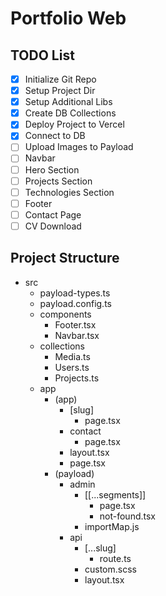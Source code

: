 # Portfolio Web

## TODO List

- [x] Initialize Git Repo
- [x] Setup Project Dir
- [x] Setup Additional Libs
- [x] Create DB Collections
- [x] Deploy Project to Vercel
- [x] Connect to DB
- [ ] Upload Images to Payload
- [ ] Navbar
- [ ] Hero Section
- [ ] Projects Section
- [ ] Technologies Section
- [ ] Footer
- [ ] Contact Page
- [ ] CV Download

## Project Structure

- src
  - payload-types.ts
  - payload.config.ts
  - components
    - Footer.tsx
    - Navbar.tsx
  - collections
    - Media.ts
    - Users.ts
    - Projects.ts
  - app
    - (app)
      - [slug]
        - page.tsx
      - contact
        - page.tsx
      - layout.tsx
      - page.tsx
    - (payload)
      - admin
        - [[...segments]]
          - page.tsx
          - not-found.tsx
        - importMap.js
      - api
        - [...slug]
          - route.ts
        - custom.scss
        - layout.tsx
